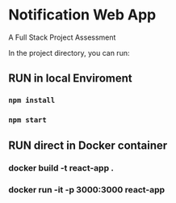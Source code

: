 # Notification Web App

A Full Stack Project Assessment

In the project directory, you can run:

## RUN in local Enviroment

### `npm install`

### `npm start`

## RUN direct in Docker container

### docker build -t react-app .

### docker run -it -p 3000:3000 react-app
